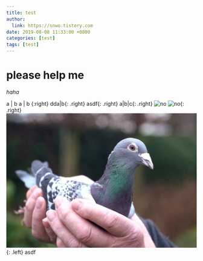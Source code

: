 ```yaml
---
title: test
author:
  link: https://snwo.tistory.com
date: 2019-08-08 11:33:00 +0800
categories: [test]
tags: [test]
---
```


# please help me

_haha_

a | b
a | b {:right}
dda|b{: .right}
asdf{: .right}
a|b|c{: .right}
![no](/posts/20210104/optimize.jpg)
![no](/posts/20210104/optimize.jpg){: .right}
![no](20210104/optimize.jpg){: .left}
asdf
